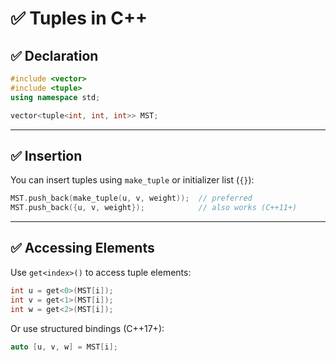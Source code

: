 # ✅ Tuples in C++

## ✅ Declaration
```cpp
#include <vector>
#include <tuple>
using namespace std;

vector<tuple<int, int, int>> MST;
```

---

## ✅ Insertion
You can insert tuples using `make_tuple` or initializer list (`{}`):

```cpp
MST.push_back(make_tuple(u, v, weight));  // preferred
MST.push_back({u, v, weight});            // also works (C++11+)
```

---

## ✅ Accessing Elements
Use `get<index>()` to access tuple elements:

```cpp
int u = get<0>(MST[i]);
int v = get<1>(MST[i]);
int w = get<2>(MST[i]);
```

Or use structured bindings (C++17+):

```cpp
auto [u, v, w] = MST[i];
```
